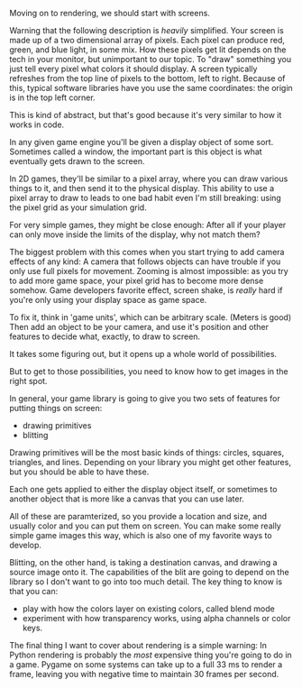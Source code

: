 Moving on to rendering, we should start with screens.

Warning that the following description is _heavily_ simplified.
Your screen is made up of a two dimensional array of pixels.
Each pixel can produce red, green, and blue light, in some mix.
How these pixels get lit depends on the tech in your monitor, but
unimportant to our topic.
To "draw" something you just tell every pixel what colors it should
display.
A screen typically refreshes from the top line of pixels to the bottom,
left to right.
Because of this, typical software libraries have you use the same
coordinates:
the origin is in the top left corner.

This is kind of abstract, but that's good because it's very similar to
how it works in code.

In any given game engine you'll be given a display object of some sort.
Sometimes called a window, the important part is this object is what
eventually gets drawn to the screen.

In 2D games, they'll be similar to a pixel array, where you can draw
various things to it, and then send it to the physical display.
This ability to use a pixel array to draw to leads to one bad habit
even I'm still breaking:
using the pixel grid as your simulation grid.

For very simple games, they might be close enough:
After all if your player can only move inside the limits of the
display, why not match them?

The biggest problem with this comes when you start trying to add camera
effects of any kind:
A camera that follows objects can have trouble if you only use full
pixels for movement.
Zooming is almost impossible:
as you try to add more game space, your pixel grid has to become
more dense somehow.
Game developers favorite effect, screen shake, is _really_ hard if
you're only using your display space as game space.

To fix it, think in 'game units', which can be arbitrary scale.
(Meters is good)
Then add an object to be your camera, and use it's position and other
features to decide what, exactly, to draw to screen.

It takes some figuring out, but it opens up a whole world of
possibilities.

But to get to those possibilities, you need to know how to get images
in the right spot.

In general, your game library is going to give you two sets of
features for putting things on screen:
* drawing primitives
* blitting

Drawing primitives will be the most basic kinds of things: circles,
squares, triangles, and lines. Depending on your library you might get
other features, but you should be able to have these.

Each one gets applied to either the display object itself, or sometimes
to another object that is more like a canvas that you can use later.

All of these are paramterized, so you provide a location and size, and
usually color and you can put them on screen.
You can make some really simple game images this way, which is also one
of my favorite ways to develop.

Blitting, on the other hand, is taking a destination canvas, and
drawing a source image onto it.
The capabilities of the blit are going to depend on the library so I
don't want to go into too much detail.
The key thing to know is that you can:
* play with how the colors layer on existing colors, called blend mode
* experiment with how transparency works, using alpha channels or
  color keys.

The final thing I want to cover about rendering is a simple warning:
In Python rendering is probably the _most_ expensive thing you're going
to do in a game.
Pygame on some systems can take up to a full 33 ms to render a frame,
leaving you with negative time to maintain 30 frames per second.
